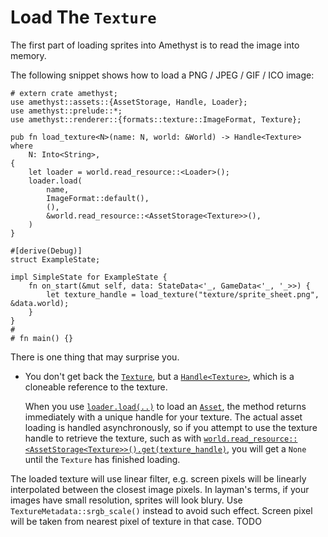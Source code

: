 # Load The `Texture`

The first part of loading sprites into Amethyst is to read the image into memory.

The following snippet shows how to load a PNG / JPEG / GIF / ICO image:

```rust,edition2018,no_run,noplaypen
# extern crate amethyst;
use amethyst::assets::{AssetStorage, Handle, Loader};
use amethyst::prelude::*;
use amethyst::renderer::{formats::texture::ImageFormat, Texture};

pub fn load_texture<N>(name: N, world: &World) -> Handle<Texture>
where
    N: Into<String>,
{
    let loader = world.read_resource::<Loader>();
    loader.load(
        name,
        ImageFormat::default(),
        (),
        &world.read_resource::<AssetStorage<Texture>>(),
    )
}

#[derive(Debug)]
struct ExampleState;

impl SimpleState for ExampleState {
    fn on_start(&mut self, data: StateData<'_, GameData<'_, '_>>) {
        let texture_handle = load_texture("texture/sprite_sheet.png", &data.world);
    }
}
#
# fn main() {}
```

There is one thing that may surprise you.

* You don't get back the [`Texture`][doc_tex], but a [`Handle<Texture>`][doc_tex_hd], which is a 
cloneable reference to the texture.

    When you use [`loader.load(..)`][doc_load] to load an [`Asset`][doc_asset], the method returns immediately with a unique handle for your texture. The actual asset loading is handled asynchronously, so if you attempt to use the texture handle to retrieve the texture, such as with [`world.read_resource::<AssetStorage<Texture>>()`][doc_read_resource][`.get(texture_handle)`][doc_asset_get], you will get a `None` until the `Texture` has finished loading.

The loaded texture will use linear filter, e.g. screen pixels will be linearly interpolated between the closest image pixels. In layman's terms, if your images have small resolution, sprites will look blury.
Use `TextureMetadata::srgb_scale()` instead to avoid such effect. Screen pixel will be taken from
 nearest pixel of texture in that case. TODO

[doc_asset]: https://docs-src.amethyst.rs/stable/amethyst_assets/trait.Asset.html
[doc_asset_get]: https://docs-src.amethyst.rs/stable/amethyst_assets/struct.AssetStorage.html#method.get
[doc_fmt_bmp]: https://docs-src.amethyst.rs/stable/amethyst_renderer/struct.BmpFormat.html
[doc_fmt_jpg]: https://docs-src.amethyst.rs/stable/amethyst_renderer/struct.JpgFormat.html
[doc_fmt_png]: https://docs-src.amethyst.rs/stable/amethyst_renderer/struct.PngFormat.html
[doc_fmt_tga]: https://docs-src.amethyst.rs/stable/amethyst_renderer/struct.TgaFormat.html
[doc_load]: https://docs-src.amethyst.rs/stable/amethyst_assets/struct.Loader.html#method.load
[doc_read_resource]: https://docs-src.amethyst.rs/stable/specs/world/struct.World.html#method.read_resource
[doc_ss]: https://docs-src.amethyst.rs/stable/amethyst_renderer/struct.SpriteSheet.html
[doc_tex]: https://docs-src.amethyst.rs/stable/amethyst_renderer/struct.Texture.html
[doc_tex_hd]: https://docs-src.amethyst.rs/stable/amethyst_assets/type.Handle.html
